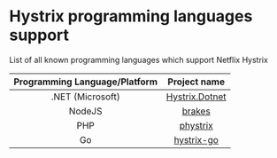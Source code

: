 # Hystrix programming languages support

List of all known programming languages which support Netflix Hystrix

|Programming Language/Platform|Project name|
|:-------------:|:-------------:|
|.NET (Microsoft) |[Hystrix.Dotnet](https://github.com/Travix-International/Hystrix.Dotnet)|
|NodeJS|[brakes](https://github.com/awolden/brakes)|
|PHP|[phystrix](https://github.com/upwork/phystrix)|
|Go|[hystrix-go](https://github.com/afex/hystrix-go)|
